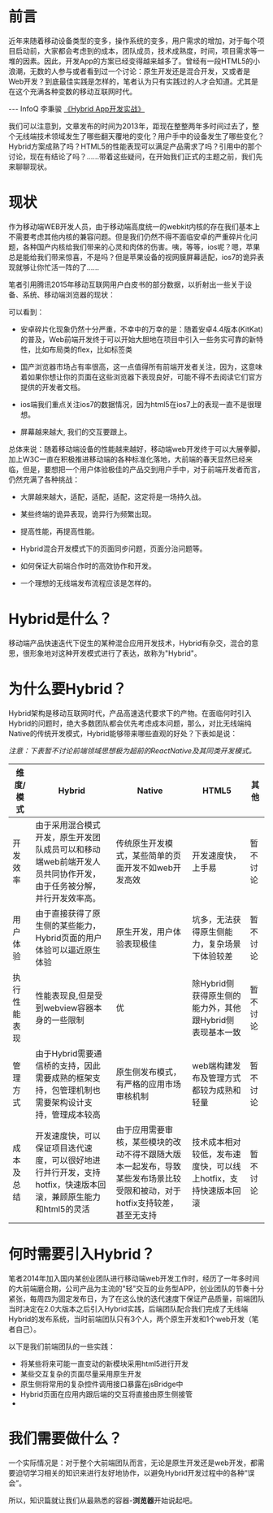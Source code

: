 前言
=======

近年来随着移动设备类型的变多，操作系统的变多，用户需求的增加，对于每个项目启动前，大家都会考虑到的成本，团队成员，技术成熟度，时间，项目需求等一堆的因素。因此，开发App的方案已经变得越来越多了。曾经有一段HTML5的小浪潮，无数的人参与或者看到过一个讨论：原生开发还是混合开发，又或者是Web开发？到底最佳实践是怎样的，笔者认为只有实践过的人才会知道。尤其是在这个充满各种变数的移动互联网时代。

--- InfoQ 李秉骏 [《Hybrid App开发实战》](http://www.infoq.com/cn/articles/hybrid-app-development-combat)

我们可以注意到，文章发布的时间为2013年，距现在整整两年多时间过去了，整个无线端技术领域发生了哪些翻天覆地的变化？用户手中的设备发生了哪些变化？Hybrid方案成熟了吗？HTML5的性能表现可以满足产品需求了吗？引用中的那个讨论，现在有结论了吗？......带着这些疑问，在开始我们正式的主题之前，我们先来聊聊现状。

现状
=======

作为移动端WEB开发人员，由于移动端高度统一的webkit内核的存在我们基本上不需要考虑其他内核的兼容问题。但是我们仍然不得不面临安卓的严重碎片化问题，各种国产内核给我们带来的心灵和肉体的伤害。咦，等等，ios呢？嗯，苹果总是能给我们带来惊喜，不是吗？但是苹果设备的视网膜屏幕适配，ios7的诡异表现就够让你忙活一阵的了......

笔者引用腾讯2015年移动互联网用户白皮书的部分数据，以折射出一些关于设备、系统、移动端浏览器的现状：



可以看到：

* 安卓碎片化现象仍然十分严重，不幸中的万幸的是：随着安卓4.4版本(KitKat)的普及，Web前端开发终于可以开始大胆地在项目中引入一些务实可靠的新特性，比如布局类的flex，比如标签类<datalist>(>4.4.3)的等，因为在KitKat版本之后，系统webkit的webview实现已经被替换为基于Chromium的webview实现。

* 国产浏览器市场占有率很高，这一点值得所有前端开发者关注，因为，这意味着如果你想让你的页面在这些浏览器下表现良好，可能不得不去阅读它们官方提供的开发者文档。

* ios端我们重点关注ios7的数据情况，因为html5在ios7上的表现一直不是很理想。

* 屏幕越来越大, 我们的交互要跟上。

总体来说：随着移动端设备的性能越来越好，移动端web开发终于可以大展拳脚，加上W3C一直在积极推进移动端的各种标准化落地，大前端的春天显然已经来临，但是，要想把一个用户体验极佳的产品交到用户手中，对于前端开发者而言，仍然充满了各种挑战：

* 大屏越来越大，适配，适配，适配，这定将是一场持久战。

* 某些终端的诡异表现，诡异行为频繁出现。

* 提高性能，再提高性能。

* Hybrid混合开发模式下的页面同步问题，页面分治问题等。

* 如何保证大前端合作时的高效协作和开发。

* 一个理想的无线端发布流程应该是怎样的。


Hybrid是什么？
=======

移动端产品快速迭代下促生的某种混合应用开发技术，Hybrid有杂交，混合的意思，很形象地对这种开发模式进行了表达，故称为"Hybrid"。

为什么要Hybrid？
=======

Hybrid架构是移动互联网时代，产品高速迭代要求下的产物。在面临何时引入Hybrid的问题时，绝大多数团队都会优先考虑成本问题，那么，对比无线端纯Native的传统开发模式，Hybrid能够带来哪些直观的好处？下表如是说：

*注意：下表暂不讨论前端领域思想极为超前的ReactNative及其同类开发模式。*


| 维度/模式 | Hybrid | Native | HTML5 | 其他 |
| -- | -- | -- | -- | -- |
| 开发效率 | 由于采用混合模式开发，原生开发团队成员可以和移动端web前端开发人员共同协作开发，由于任务被分解，并行开发效率高。 | 传统原生开发模式，某些简单的页面开发不如web开发高效 | 开发速度快，上手易 | 暂不讨论 |
| 用户体验 | 由于直接获得了原生侧的某些能力，Hybrid页面的用户体验可以逼近原生体验 | 原生开发，用户体验表现极佳 | 坑多，无法获得原生侧能力，复杂场景下体验较差 | 暂不讨论 |
| 执行性能表现 | 性能表现良,但是受到webview容器本身的一些限制 | 优 | 除Hybrid侧获得原生侧的能力外，其他跟Hybrid侧表现基本一致 | 暂不讨论 | 
| 管理方式 | 由于Hybrid需要通信桥的支持，因此需要成熟的框架支持，包管理机制也需要架构设计支持，管理成本较高 | 原生侧发布模式，有严格的应用市场审核机制 | web端构建发布及管理方式都较为成熟和轻量 | 暂不讨论 |
| 成本及总结 | 开发速度快，可以保证项目迭代速度，可以很好地进行并行开发，支持hotfix，快速版本回滚，兼顾原生能力和html5的灵活 | 由于应用需要审核，某些模块的改动不得不跟随大版本一起发布，导致某些发布场景比较受限和被动，对于hotfix支持较差，甚至无支持 | 技术成本相对较低，发布速度快，可以线上hotfix，支持快速版本回滚 | 暂不讨论 |

何时需要引入Hybrid？
=======

笔者2014年加入国内某创业团队进行移动端web开发工作时，经历了一年多时间的大前端磨合期，公司产品为主流的"轻"交互的业务型APP，创业团队的节奏十分紧张，每周四为固定发布日，为了在这么快的迭代速度下保证产品质量，前端团队当时决定在2.0大版本之后引入Hybrid实践，后端团队配合我们完成了无线端Hybrid的发布系统，当时前端团队只有3个人，两个原生开发和1个web开发（笔者自己）。

以下是我们前端团队的一些实践：

  * 将某些将来可能一直变动的新模块采用html5进行开发
  * 某些交互复杂的页面尽量采用原生开发
  * 原生侧将常用的复杂控件调用接口暴露在jsBridge中
  * Hybrid页面在应用内跟后端的交互将直接由原生侧接管
  * 


我们需要做什么？
=======

一个实际情况是：对于整个大前端团队而言，无论是原生开发还是web开发，都需要迫切学习相关的知识来进行友好地协作，以避免Hybrid开发过程中的各种“误会”。


所以，知识篇就让我们从最熟悉的容器-**浏览器**开始说起吧。
